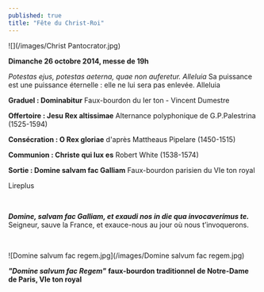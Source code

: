 ```yaml
---
published: true
title: "Fête du Christ-Roi"
---
```


![](/images/Christ Pantocrator.jpg)

**Dimanche 26 octobre 2014, messe de 19h**

*Potestas ejus, potestas aeterna, quae non auferetur. Alleluia*
Sa puissance est une puissance éternelle : elle ne lui sera pas enlevée. Alleluia

**Graduel : Dominabitur**
Faux-bourdon du Ier ton - Vincent Dumestre

**Offertoire : Jesu Rex altissimae**
Alternance polyphonique de G.P.Palestrina (1525-1594)

**Consécration : O Rex gloriae**
d'après Mattheaus Pipelare (1450-1515)

**Communion : Christe qui lux es**
Robert White (1538-1574)

**Sortie : Domine salvam fac Galliam**
Faux-bourdon parisien du VIe ton royal

Lireplus

&nbsp;

***Domine, salvam fac Galliam, et exaudi nos in die qua invocaverímus te.***    
Seigneur, sauve la France, et exauce-nous au jour où nous t’invoquerons.

&nbsp;

![Domine salvum fac regem.jpg](/images/Domine salvum fac regem.jpg)

***"Domine salvum fac Regem"*** **faux-bourdon traditionnel de Notre-Dame de Paris, VIe ton royal**